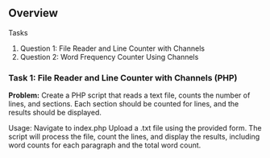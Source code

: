 ## Overview
Tasks
1. Question 1: File Reader and Line Counter with Channels
2. Question 2: Word Frequency Counter Using Channels

### Task 1: File Reader and Line Counter with Channels (PHP)

**Problem:**
Create a PHP script that reads a text file, 
counts the number of lines, and sections. 
Each section should be counted for lines, and the results should be displayed.

Usage:
Navigate to index.php
Upload a .txt file using the provided form.
The script will process the file, count the lines, and display the results, including word counts for each paragraph and the total word count.